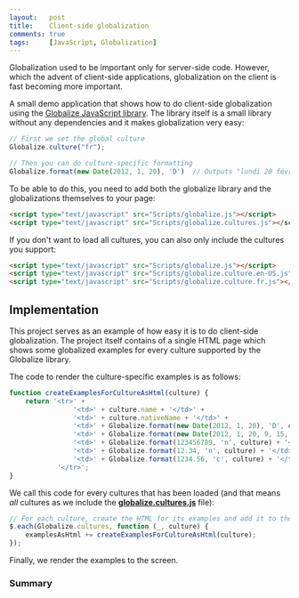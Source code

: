 ```yaml
---
layout:   post
title:    Client-side globalization
comments: true
tags:     [JavaScript, Globalization]
---
```


Globalization used to be important only for server-side code. However, which the advent of client-side applications, globalization on the client is fast becoming more important.

A small demo application that shows how to do client-side globalization using the [Globalize JavaScript library](https://github.com/jquery/globalize). The library itself is a small library without any dependencies and it makes globalization very easy:

```javascript
// First we set the global culture
Globalize.culture("fr");

// Then you can do culture-specific formatting
Globalize.format(new Date(2012, 1, 20), 'D')  // Outputs "lundi 20 février 2012"
```

To be able to do this, you need to add both the globalize library and the globalizations themselves to your page:

```html
<script type="text/javascript" src="Scripts/globalize.js"></script>
<script type="text/javascript" src="Scripts/globalize.cultures.js"></script>
```

If you don't want to load all cultures, you can also only include the cultures you support:

```html
<script type="text/javascript" src="Scripts/globalize.js"></script>
<script type="text/javascript" src="Scripts/globalize.culture.en-US.js"></script>    
<script type="text/javascript" src="Scripts/globalize.culture.fr.js"></script>
```

## Implementation

This project serves as an example of how easy it is to do client-side globalization. The project itself contains of a single HTML page which shows some globalized examples for every culture supported by the Globalize library. 

The code to render the culture-specific examples is as follows:

```javascript
function createExamplesForCultureAsHtml(culture) {
    return '<tr>' +
                '<td>' + culture.name + '</td>' +
                '<td>' + culture.nativeName + '</td>' +
                '<td>' + Globalize.format(new Date(2012, 1, 20), 'D', culture) + '</td>' +             // date example
                '<td>' + Globalize.format(new Date(2012, 1, 20, 9, 15, 50), 'F', culture) + '</td>' +  // datetime example
                '<td>' + Globalize.format(123456789, 'n', culture) + '</td>' +                         // large number example
                '<td>' + Globalize.format(12.34, 'n', culture) + '</td>' +                             // floating-point number example
                '<td>' + Globalize.format(1234.56, 'c', culture) + '</td>' +                           // currency example
            '</tr>';
}
```

We call this code for every cultures that has been loaded (and that means _all_ cultures as we include the [**globalize.cultures.js**](Scripts/globalize.cultures.js) file):

```javascript
// For each culture, create the HTML for its examples and add it to the already created HTML examples
$.each(Globalize.cultures, function (_, culture) {
    examplesAsHtml += createExamplesForCultureAsHtml(culture);
});
```

Finally, we render the examples to the screen.

### Summary
